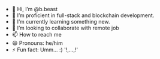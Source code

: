 - 👋 Hi, I’m @b.beast
- 👀 I’m proficient in full-stack and blockchain development.
- 🌱 I’m currently learning something new.
- 💞️ I’m looking to collaborate with remote job
- 📫 How to reach me 
- 😄 Pronouns: he/him
- ⚡ Fun fact: Umm... :) '!,...,!'

<!-- ## SQL Certification
![HackerRank SQL advanced Certificate](https://github.com/BBeast131/BBeast131/blob/main/hackerrank/sql_advanced.png) -->

<!---
yukato131/yukato131 is a ✨ special ✨ repository because its `README.md` (this file) appears on your GitHub profile.
You can click the Preview link to take a look at your changes.
--->
